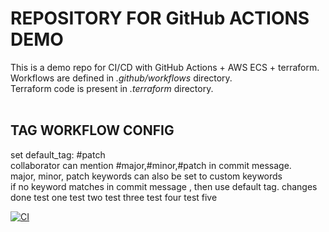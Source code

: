 # REPOSITORY FOR GitHub ACTIONS DEMO</br>
This is a demo repo for CI/CD with GitHub Actions + AWS ECS + terraform. </br>
Workflows are defined in *.github/workflows* directory. </br>
Terraform code is present in *.terraform* directory. </br>
</br>
## TAG WORKFLOW CONFIG </br>
set default_tag: #patch </br>
collaborator can mention #major,#minor,#patch in commit message.</br>
major, minor, patch keywords can also be set to custom keywords </br>
if no keyword matches in commit message , then use default tag.
changes done
test one
test two
test three
test four
test five

[![CI](https://github.com/sheikhasim/demo-app-actions/actions/workflows/ci.yml/badge.svg)](https://github.com/sheikhasim/demo-app-actions/actions/workflows/ci.yml)
